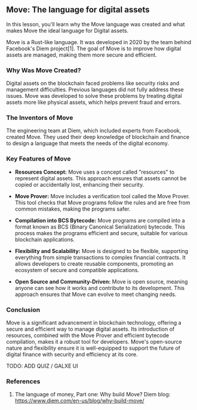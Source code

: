 ## Move: The language for digital assets

In this lesson, you'll learn why the Move language was created and what makes Move the ideal language for Digital assets.

Move is a Rust-like language. It was developed in 2020 by the team behind Facebook's Diem project[1]. The goal of Move is to improve how digital assets are managed, making them more secure and efficient.

### Why Was Move Created?

Digital assets on the blockchain faced problems like security risks and management difficulties. Previous languages did not fully address these issues. Move was developed to solve these problems by treating digital assets more like physical assets, which helps prevent fraud and errors.

### The Inventors of Move

The engineering team at Diem, which included experts from Facebook, created Move. They used their deep knowledge of blockchain and finance to design a language that meets the needs of the digital economy.

### Key Features of Move

- **Resources Concept:** Move uses a concept called "resources" to represent digital assets. This approach ensures that assets cannot be copied or accidentally lost, enhancing their security.

- **Move Prover:** Move includes a verification tool called the Move Prover. This tool checks that Move programs follow the rules and are free from common mistakes, making the programs safer.

- **Compilation into BCS Bytecode:** Move programs are compiled into a format known as BCS (Binary Canonical Serialization) bytecode. This process makes the programs efficient and secure, suitable for various blockchain applications.

- **Flexibility and Scalability:** Move is designed to be flexible, supporting everything from simple transactions to complex financial contracts. It allows developers to create reusable components, promoting an ecosystem of secure and compatible applications.

- **Open Source and Community-Driven:** Move is open source, meaning anyone can see how it works and contribute to its development. This approach ensures that Move can evolve to meet changing needs.

### Conclusion

Move is a significant advancement in blockchain technology, offering a secure and efficient way to manage digital assets. Its introduction of resources, combined with the Move Prover and efficient bytecode compilation, makes it a robust tool for developers. Move's open-source nature and flexibility ensure it is well-equipped to support the future of digital finance with security and efficiency at its core.

TODO: ADD QUIZ / GALXE UI

### References

1. The language of money, Part one: Why build Move? Diem blog: https://www.diem.com/en-us/blog/why-build-move/